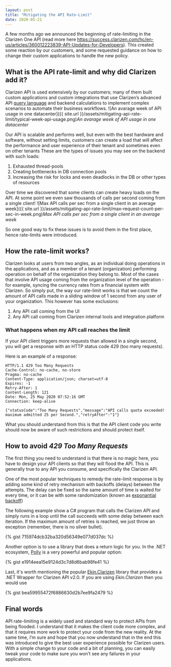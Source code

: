 ```yaml
---
layout: post
title: "Mitigating the API Rate-Limit"
date: 2020-05-21
---
```


A few months ago we announced the beginning of rate-limiting in the Clarizen One API (read more here https://success.clarizen.com/hc/en-us/articles/360012223839-API-Updates-for-Developers). This created some reaction by our customers, and some requested guidance on how to change their custom applications to handle the new policy.

## What is the API rate-limit and why did Clarizen add it?
Clarizen API is used extensively by our customers; many of them built custom applications and custom integrations that use Clarizen’s advanced API [query language](https://api.clarizen.com/V2.0/services/data/Query) and backend calculations to implement complex scenarios to automate their business workflows.
![An avarage week of API usage in one datacenter]({{ site.url }}/assets/mitigating-api-rate-limit/typical-week-api-usage.png)*An avarage week of API usage in one datacenter*

Our API is scalable and performs well, but even with the best hardware and software, without setting limits, customers can create a load that will affect the performance and user experience of their tenant and sometimes even on other tenants
These are the types of issues you may see on the backend with such loads:
1.	Exhausted thread-pools
2.	Creating bottlenecks in DB connection pools
3.	Increasing the risk for locks and even deadlocks in the DB or other types of resources


Over time we discovered that some clients can create heavy loads on the API. At some point we even saw thousands of calls per second coming from a single client!
![Max API calls per sec from a single client in an average week]({{ site.url }}/assets/mitigating-api-rate-limit/max-request-count-per-sec-in-week.png)*Max API calls per sec from a single client in an average week*

So one good way to fix these issues is to avoid them in the first place, hence rate-limits were introduced.

## How the rate-limit works?
Clarizen looks at users from two angles, as an individual doing operations in the applications, and as a member of a tenant (organization) performing operation on behalf of the organization they belong to.
Most of the cases that involve API usage coming from the organization level of the operation - for example, syncing the currency rates from a financial system with Clarizen.
So simply put, the way our rate-limit works is that we count the amount of API calls made in a sliding window of 1 second from any user of your organization. This however has some exclusions:
1.	Any API call coming from the UI
2.	Any API call coming from Clarizen internal tools and integration platform

### What happens when my API call reaches the limit
If your API client triggers more requests than allowed in a single second, you will get a response with an HTTP status code 429 (too many requests).

Here is an example of a response:
```
HTTP/1.1 429 Too Many Requests
Cache-Control: no-cache, no-store
Pragma: no-cache
Content-Type: application/json; charset=utf-8
Expires: -1
Retry-After: 1
Content-Length: 121
Date: Mon, 25 May 2020 07:52:16 GMT
Connection: keep-alive

{"statusCode":"Too Many Requests","message":"API calls quota exceeded! maximum admitted 25 per Second.","retryAfter":"1"}
```

What you should understand from this is that the API client code you write should now be aware of such restrictions and should protect itself.

## How to avoid _429 Too Many Requests_
The first thing you need to understand is that there is no magic here, you have to design your API clients so that they will flood the API. This is generally true to any API you consume, and specifically the Clarizen API.

One of the most popular techniques to remedy the rate-limit response is by adding some kind of retry mechanism with backoffs (delays) between the attempts. The delay can be fixed so the same amount of time is waited for every time, or it can be with some randomization (known as [exponantial backoff](https://en.wikipedia.org/wiki/Exponential_backoff))

The following example show a C# program that calls the Clarizen API and simply runs in a loop until the call succeeds with some delay between each iteration. If the maximum amount of retries is reached, we just throw an exception (remember, there is no silver bullet).

{% gist 715974dcb32ba320d56349e077d037dc %}

Another option is to use a library that does a return logic for you. In the .NET ecosystem, [Polly](https://github.com/App-vNext/Polly) is a very powerful and popular option:

{% gist e1914eea15e9124d3c7d8d6bab98fe41 %}

Last, it's worth mentioning the popular [Ekin.Clarizen](https://github.com/ekincaglar/clarizen) library that provides a .NET Wrapper for Clarizen API v2.0. If you are using _Ekin.Clarizen_ then you would use

{% gist bea59955472f6886630d2b7ee9fa2479 %}

## Final words
API rate-limiting is a widely used and standard way to protect APIs from being flooded. I understand that it makes the client code more complex, and that it requires more work to protect your code from the new reality. At the same time, I’m sure and hope that you now understand that in the end this was introduced to give the best user experience possible for Clarizen users. With a simple change to your code and a bit of planning, you can easily tweak your code to make sure you won’t see any failures in your applications.